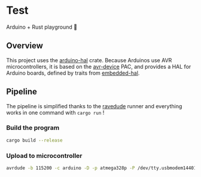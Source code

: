 # Test

Arduino + Rust playground 🎉

## Overview

This project uses the [arduino-hal](https://github.com/Rahix/avr-hal) crate. Because Arduinos use AVR microcontrollers, it is based on the [avr-device](https://github.com/Rahix/avr-device) PAC, and provides a HAL for Arduino boards, defined by traits from [embedded-hal](https://github.com/rust-embedded/embedded-hal).

## Pipeline

The pipeline is simplified thanks to the [ravedude](https://crates.io/crates/ravedude) runner and everything works in one command with `cargo run` !

### Build the program

```sh
cargo build --release
```

### Upload to microcontroller

```sh
avrdude -b 115200 -c arduino -D -p atmega328p -P /dev/tty.usbmodem14401 -U flash:w:target/avr-atmega328p/release/arduino-test.elf
```
